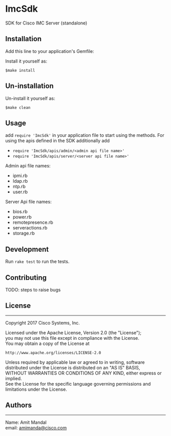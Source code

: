 # ImcSdk

SDK for Cisco IMC Server (standalone)

## Installation

Add this line to your application's Gemfile:

Install it yourself as:

    $make install

## Un-installation

Un-install it yourself as:

    $make clean

## Usage

add `require 'ImcSdk'`
in your application file to start using the methods.
For using the apis defined in the SDK additionally add  
* `require 'ImcSdk/apis/admin/<admin api file name>'`
* `require 'ImcSdk/apis/server/<server api file name>'`

Admin api file names:
* ipmi.rb
* ldap.rb
* ntp.rb
* user.rb

Server Api file names:
* bios.rb
* power.rb
* remotepresence.rb
* serveractions.rb
* storage.rb

## Development

Run `rake test` to run the tests. 


## Contributing

TODO: steps to raise bugs

## License
***
Copyright 2017 Cisco Systems, Inc.

Licensed under the Apache License, Version 2.0 (the "License");   
you may not use this file except in compliance with the License.   
You may obtain a copy of the License at   

    http://www.apache.org/licenses/LICENSE-2.0   

Unless required by applicable law or agreed to in writing, software   
distributed under the License is distributed on an "AS IS" BASIS,   
WITHOUT WARRANTIES OR CONDITIONS OF ANY KIND, either express or implied.   
See the License for the specific language governing permissions and   
limitations under the License.   

## Authors
***
Name: Amit Mandal   
email: amimanda@cisco.com 

